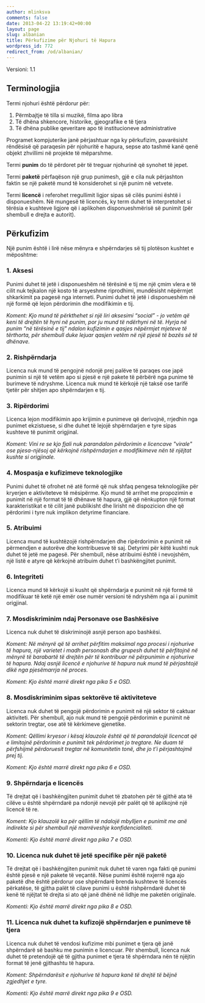 ```yaml
---
author: mlinksva
comments: false
date: 2013-04-22 13:19:42+00:00
layout: page
slug: albanian
title: Përkufizime për Njohuri të Hapura
wordpress_id: 772
redirect_from: /od/albanian/
---
```


Versioni: 1.1

## Terminologjia

Termi njohuri është përdorur për:

 1. Përmbajtje të tilla si muzikë, filma apo libra
 2. Të dhëna shkencore, historike, gjeografike e të tjera
 3. Të dhëna publike qeveritare apo të institucioneve administrative

Programet kompjuterike janë përjashtuar nga ky përkufizim, pavarësisht rëndësisë që paraqesin për njohuritë e hapura, sepse ato tashmë kanë qenë objekt zhvillimi në projekte të mëparshme.

Termi **punim** do të përdoret për të treguar njohurinë që synohet të jepet.

Termi **paketë** përfaqëson një grup punimesh, gjë e cila nuk përjashton faktin se një paketë mund të konsiderohet si një punim në vetvete.

Termi **licencë** i referohet rregullimit ligjor sipas së cilës punimi është i disponueshëm. Në mungesë të licencës, ky term duhet të interpretohet si tërësia e kushteve ligjore që i aplikohen disponueshmërisë së punimit (për shembull e drejta e autorit).

## Përkufizim

Një punim është i lirë nëse mënyra e shpërndarjes së tij plotëson kushtet e mëposhtme:

### 1. Aksesi

Punimi duhet të jetë i disponueshëm në tërësinë e tij me një çmim vlera e të cilit nuk tejkalon një kosto të arsyeshme riprodhimi, mundësisht nëpërmjet shkarkimit pa pagesë nga interneti. Punimi duhet të jetë i disponueshëm në një formë që lejon përdorimin dhe modifikimin e tij.

*Koment: Kjo mund të përkthehet si një liri aksesimi “social” - jo vetëm që keni të drejtën të hyni në punim, por ju mund të ndërhyni në të. Hyrja në punim “në tërësinë e tij" ndalon kufizimin e qasjes nëpërmjet mjeteve të tërthorta, për shembull duke lejuar qasjen vetëm në një pjesë të bazës së të dhënave.*

### 2. Rishpërndarja

Licenca nuk mund të pengojnë ndonjë prej palëve të paraqes ose japë punimin si një të vetëm apo si pjesë e një pakete të përbërë nga punime të burimeve të ndryshme. Licenca nuk mund të kërkojë një taksë ose tarifë tjetër për shitjen apo shpërndarjen e tij.

### 3. Ripërdorimi

Licenca lejon modifikimin apo krijimin e punimeve që derivojnë, rrjedhin nga punimet ekzistuese, si dhe duhet të lejojë shpërndarjen e tyre sipas kushteve të punimit origjinal.

*Koment: Vini re se kjo fjali nuk parandalon përdorimin e licencave "virale" ose pjesa-njësoj që kërkojnë rishpërndarjen e modifikimeve nën të njëjtat kushte si origjinale.*

### 4. Mospasja e kufizimeve teknologjike

Punimi duhet të ofrohet në atë formë që nuk shfaq pengesa teknologjike për kryerjen e aktiviteteve të mësipërme. Kjo mund të arrihet me propozimin e punimit në një format të të dhënave të hapura, gjë që nënkupton një format karakteristikat e të cilit janë publikisht dhe lirisht në dispozicion dhe që përdorimi i tyre nuk implikon detyrime financiare.

### 5. Atribuimi

Licenca mund të kushtëzojë rishpërndarjen dhe ripërdorimin e punimit në përmendjen e autorëve dhe kontribuesve të saj. Detyrimi për këtë kushti nuk duhet të jetë me pagesë. Për shembull, nëse atribuimi është i nevojshëm, një listë e atyre që kërkojnë atribuim duhet t’i bashkëngjitet punimit.

### 6. Integriteti

Licenca mund të kërkojë si kusht që shpërndarja e punimit në një formë të modifikuar të ketë një emër ose numër versioni të ndryshëm nga ai i punimit origjinal.

### 7. Mosdiskriminim ndaj Personave ose Bashkësive

Licenca nuk duhet të diskriminojë asnjë person apo bashkësi.

*Koment: Në mënyrë që të arrihet përfitim maksimal nga procesi i njohurive të hapura, një varietet i madh personash dhe grupesh duhet të përfitojnë në mënyrë të barabartë të drejtën për të kontribuar në përpunimin e njohurive të hapura. Ndaj asnjë licencë e njohurive të hapura nuk mund të  përjashtojë dikë nga pjesëmarrja në proces.*

*Koment: Kjo është marrë direkt nga pika 5 e OSD.*

### 8. Mosdiskriminim sipas sektorëve të aktiviteteve

Licenca nuk duhet të pengojë përdorimin e punimit në një sektor të caktuar aktiviteti. Për shembull, ajo nuk mund të pengojë përdorimin e punimit në sektorin tregtar, ose atë të kërkimeve gjenetike.

*Koment: Qëllimi kryesor i kësaj klauzole është që të parandalojë licencat që e limitojnë përdorimin e punimit tek përdorimet jo tregtare. Ne duam të përfshijmë përdoruesit tregtar në komunitetin tonë, dhe jo t’i përjashtojmë prej tij.*

*Koment: Kjo është marrë direkt nga pika 6 e OSD.*

### 9. Shpërndarja e licencës

Të drejtat që i bashkëngjiten punimit duhet të zbatohen për të gjithë ata të cilëve u është shpërndarë pa ndonjë nevojë për palët që të aplikojnë një licencë të re.

*Koment: Kjo klauzolë ka për qëllim të ndalojë mbylljen e punimit me anë indirekte si për shembull një marrëveshje konfidencialiteti.*

*Komenti: Kjo është marrë direkt nga pika 7 e OSD.*

### 10. Licenca nuk duhet të jetë specifike për një paketë

Të drejtat që i bashkëngjiten punimit nuk duhet të varen nga fakti që punimi është pjesë e një pakete të veçantë. Nëse punimi është nxjerrë nga ajo paketë dhe është përdorur ose shpërndarë brenda kushteve të licencës përkatëse, të gjitha palët të cilave punimi u është rishpërndarë duhet të kenë të njëjtat të drejta si ato që janë dhënë në lidhje me paketën origjinale.

*Komenti: Kjo është marrë direkt nga pika 8 e OSD.*

### 11. Licenca nuk duhet ta kufizojë shpërndarjen e punimeve të tjera

Licenca nuk duhet të vendosi kufizime mbi punimet e tjera që janë shpërndarë së bashku me punimin e licencuar. Për shembull, licenca nuk duhet të pretendojë që të gjitha punimet e tjera të shpërndara nën të njëjtin format të jenë gjithashtu të hapura.

*Koment: Shpërndarësit e njohurive të hapura kanë të drejtë të bëjnë zgjedhjet e tyre.*

*Komenti: Kjo është marrë direkt nga pika 9 e OSD.*
